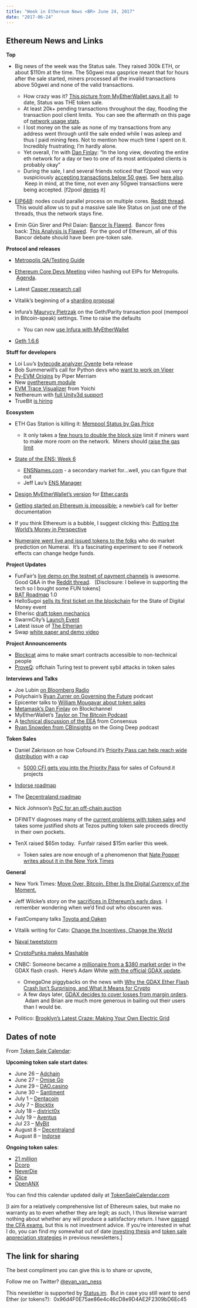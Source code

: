 ```yaml
---
title: "Week in Ethereum News <BR> June 24, 2017"
date: "2017-06-24"
---
```


## Ethereum News and Links

**Top**

- Big news of the week was the Status sale. They raised 300k ETH, or about $110m at the time. The 50gwei max gasprice meant that for hours after the sale started, miners processed all the invalid transactions above 50gwei and none of the valid transactions.
    - How crazy was it? [This picture from MyEtherWallet says it all](https://t.umblr.com/redirect?z=https%3A%2F%2Fwww.reddit.com%2Fr%2Fethereum%2Fcomments%2F6ig70p%2Fico_traffic%2F&t=ZDNiYWEyZjNhNjFjMmFhZTUxNTE2NTI2M2NhZDJlMjVkZjAzYTQyMyxjTDY5M1R2bA%3D%3D&b=t%3AQ8svKXOQOFn4j1wJ-IeWRA&p=https%3A%2F%2Fwww.weekinethereum.com%2Fpost%2F162211652643%2Fjune-18-2017-a-bit-late&m=0): to date, Status was THE token sale.
    - At least 20k+ pending transactions throughout the day, flooding the transaction pool client limits.  You can see the aftermath on this page of [network usage stats](https://t.umblr.com/redirect?z=https%3A%2F%2Fcryptomoney.rocks%2Fdashboard%2Fdb%2Fehereum-network-stats%3ForgId%3D2%26from%3Dnow-7d%26to%3Dnow&t=YTUxYzY5NjU5MzE1YzRiYTUzODA5OTI3MDZlNzFkMzJlMmQ2N2QwMixjTDY5M1R2bA%3D%3D&b=t%3AQ8svKXOQOFn4j1wJ-IeWRA&p=https%3A%2F%2Fwww.weekinethereum.com%2Fpost%2F162211652643%2Fjune-18-2017-a-bit-late&m=0).
    - I lost money on the sale as none of my transactions from any address went through until the sale ended while I was asleep and thus I paid mining fees. Not to mention how much time I spent on it. Incredibly frustrating; I’m hardly alone.
    - Yet overall, I’m with [Dan Finlay](https://twitter.com/danfinlay/status/877608212794458112): “In the long view, devoting the entire eth network for a day or two to one of its most anticipated clients is probably okay”
    - During the sale, I and several friends noticed that f2pool was very suspiciously [accepting transactions below 50 gwei](https://t.umblr.com/redirect?z=https%3A%2F%2Fwww.reddit.com%2Fr%2Fethtrader%2Fcomments%2F6ikbub%2Fevidence_of_f2pool_front_running_transactions%2F&t=MTFkZjljNTA1NTU5YTdhZjhkM2VlNzdlZTFiMzllMTRmODA4OWE3MixjTDY5M1R2bA%3D%3D&b=t%3AQ8svKXOQOFn4j1wJ-IeWRA&p=https%3A%2F%2Fwww.weekinethereum.com%2Fpost%2F162211652643%2Fjune-18-2017-a-bit-late&m=0). See [here also](https://t.umblr.com/redirect?z=https%3A%2F%2Fwww.reddit.com%2Fr%2Fethereum%2Fcomments%2F6itye9%2Fcollecting_information_about_f2pool%2F&t=ZjcyZWIxYWRmYzc0NDkzYzkwOGUxYjJjZTNiZDA5YTJhY2JjYWJjZCxjTDY5M1R2bA%3D%3D&b=t%3AQ8svKXOQOFn4j1wJ-IeWRA&p=https%3A%2F%2Fwww.weekinethereum.com%2Fpost%2F162211652643%2Fjune-18-2017-a-bit-late&m=0).  Keep in mind, at the time, not even any 50gwei transactions were being accepted. \[f2pool [denies](https://twitter.com/f2pool_wangchun/status/877828797856227328) it\]  
        
- [EIP648](https://t.umblr.com/redirect?z=https%3A%2F%2Fgithub.com%2Fethereum%2FEIPs%2Fissues%2F648&t=YzlkYTIxMmU1MDRjODI5MjY4NTA2NzlmMTM2NzcwYjZjZjc3YzlkNSxjTDY5M1R2bA%3D%3D&b=t%3AQ8svKXOQOFn4j1wJ-IeWRA&p=https%3A%2F%2Fwww.weekinethereum.com%2Fpost%2F162211652643%2Fjune-18-2017-a-bit-late&m=0): nodes could parallel process on multiple cores. [Reddit thread](https://t.umblr.com/redirect?z=https%3A%2F%2Fwww.reddit.com%2Fr%2Fethereum%2Fcomments%2F6j0gcn%2Fhighlight_for_discussion_eip_648_make_ethereum%2F&t=MDFhM2RmMTUwOTkyYjE2ZjEyNWRkZjMyNWRkN2RiNDJmYjA3YzUzNixjTDY5M1R2bA%3D%3D&b=t%3AQ8svKXOQOFn4j1wJ-IeWRA&p=https%3A%2F%2Fwww.weekinethereum.com%2Fpost%2F162211652643%2Fjune-18-2017-a-bit-late&m=0).  This would allow us to put a massive sale like Status on just one of the threads, thus the network stays fine.
- Emin Gün Sirer and Phil Daian: [Bancor Is Flawed](https://t.umblr.com/redirect?z=http%3A%2F%2Fhackingdistributed.com%2F2017%2F06%2F19%2Fbancor-is-flawed%2F&t=NzY4YTBhNjYyYzYyZmFhMDA4ZjlkNWZjYzkxYzEwODAxNzIwMTE2NixjTDY5M1R2bA%3D%3D&b=t%3AQ8svKXOQOFn4j1wJ-IeWRA&p=https%3A%2F%2Fwww.weekinethereum.com%2Fpost%2F162211652643%2Fjune-18-2017-a-bit-late&m=0).  Bancor fires back: [This Analysis is Flawed](https://t.umblr.com/redirect?z=https%3A%2F%2Fblog.bancor.network%2Fthis-analysis-of-bancor-is-flawed-18ab8a000d43&t=ODc4NzYyOWFlYTVmYTViOTVhYTkzMTJjOGNiYWU2N2I0NDZmYWU4MyxjTDY5M1R2bA%3D%3D&b=t%3AQ8svKXOQOFn4j1wJ-IeWRA&p=https%3A%2F%2Fwww.weekinethereum.com%2Fpost%2F162211652643%2Fjune-18-2017-a-bit-late&m=0).  For the good of Ethereum, all of this Bancor debate should have been pre-token sale.

**Protocol and releases**

- [Metropolis QA/Testing Guide](https://t.umblr.com/redirect?z=https%3A%2F%2Fwww.reddit.com%2Fr%2Fethereum%2Fcomments%2F6hnej0%2Fupdate_metropolis_qatesting_guide%2F&t=NWE2Zjc0ZTdkZGYxZTZhNTY3NDYyMTk4YTY4MTdmMGI5NGU3MTY4NSxjTDY5M1R2bA%3D%3D&b=t%3AQ8svKXOQOFn4j1wJ-IeWRA&p=https%3A%2F%2Fwww.weekinethereum.com%2Fpost%2F162211652643%2Fjune-18-2017-a-bit-late&m=0)
- [Ethereum Core Devs Meeting](https://t.umblr.com/redirect?z=https%3A%2F%2Fwww.youtube.com%2Fwatch%3Fv%3D8jWhPylWros&t=YmRhYTdiMTZiNDdlZjEzODdjNWI3NzZmOTc1NTRkNDJlMWM2ZTNkNixjTDY5M1R2bA%3D%3D&b=t%3AQ8svKXOQOFn4j1wJ-IeWRA&p=https%3A%2F%2Fwww.weekinethereum.com%2Fpost%2F162211652643%2Fjune-18-2017-a-bit-late&m=0) video hashing out EIPs for Metropolis.  [Agenda](https://t.umblr.com/redirect?z=https%3A%2F%2Fgithub.com%2Fethereum%2Fpm%2Fissues%2F16&t=NzJhZTFmMDM3MTc2MDEzMjg3ODlhOWQ2YWJiMjFhNGRmYThjYmE0ZSxjTDY5M1R2bA%3D%3D&b=t%3AQ8svKXOQOFn4j1wJ-IeWRA&p=https%3A%2F%2Fwww.weekinethereum.com%2Fpost%2F162211652643%2Fjune-18-2017-a-bit-late&m=0).
- Latest [Casper research call](https://t.umblr.com/redirect?z=https%3A%2F%2Fwww.youtube.com%2Fwatch%3Fv%3De8_9fbFHd3Y&t=ZTQxNzA5MDYwZWUwODZiM2RkMmVmOWI3Y2NkOWFhOWE1MTlkZDQ4MCxjTDY5M1R2bA%3D%3D&b=t%3AQ8svKXOQOFn4j1wJ-IeWRA&p=https%3A%2F%2Fwww.weekinethereum.com%2Fpost%2F162211652643%2Fjune-18-2017-a-bit-late&m=0)
- Vitalik’s beginning of a [sharding proposal](https://t.umblr.com/redirect?z=http%3A%2F%2Fvitalik.ca%2Ffiles%2Fbasic_sharding.html&t=MWMzM2FkNGE4ZWUzNTk4NTU0NjI2NjViMTU1YjEwOGVkZTU4MTk0ZixjTDY5M1R2bA%3D%3D&b=t%3AQ8svKXOQOFn4j1wJ-IeWRA&p=https%3A%2F%2Fwww.weekinethereum.com%2Fpost%2F162211652643%2Fjune-18-2017-a-bit-late&m=0)
- Infura’s [Maurycy Pietrzak](https://t.umblr.com/redirect?z=https%3A%2F%2Fblog.infura.io%2F%40maurycyp%3Fsource%3Dpost_header_lockup&t=YTBkMjk5ZjlhYzYxODcxNDBmMDcyYTg2YWJkZjVkMDk1YzU0ZmU2ZSxjTDY5M1R2bA%3D%3D&b=t%3AQ8svKXOQOFn4j1wJ-IeWRA&p=https%3A%2F%2Fwww.weekinethereum.com%2Fpost%2F162211652643%2Fjune-18-2017-a-bit-late&m=0) on the Geth/Parity transaction pool (mempool in Bitcoin-speak) settings. Time to raise the defaults
    - You can now [use Infura with MyEtherWallet](https://twitter.com/myetherwallet/status/878051789873885184)  
        
- [Geth 1.6.6](https://t.umblr.com/redirect?z=https%3A%2F%2Fgithub.com%2Fethereum%2Fgo-ethereum%2Freleases%2Ftag%2Fv1.6.6&t=MTUyZWQ3YjA5MzY1MmYwOTk2MDhjMWQwNDBkNGUyYWVlZjIyNTMzYSxjTDY5M1R2bA%3D%3D&b=t%3AQ8svKXOQOFn4j1wJ-IeWRA&p=https%3A%2F%2Fwww.weekinethereum.com%2Fpost%2F162211652643%2Fjune-18-2017-a-bit-late&m=0)

**Stuff for developers**

- Loi Luu’s [bytecode analyzer Oyente](https://t.umblr.com/redirect?z=https%3A%2F%2Fmedium.com%2Fmelonport-blog%2Foyente-beta-release-announcement-dd573cac1dff&t=NmY2YzE5NjhkZmZlOTE3MzYxYzJjOWVlOTM0OWZjODk5YjJhNGM5MyxjTDY5M1R2bA%3D%3D&b=t%3AQ8svKXOQOFn4j1wJ-IeWRA&p=https%3A%2F%2Fwww.weekinethereum.com%2Fpost%2F162211652643%2Fjune-18-2017-a-bit-late&m=0) beta release
- Bob Summerwill’s call for Python devs who [want to work on Viper](https://t.umblr.com/redirect?z=https%3A%2F%2Fwww.reddit.com%2Fr%2Fethereum%2Fcomments%2F6hygv6%2Fa_gathering_of_vipers%2F&t=YmJmZWU4Yzk2MzRhMWRiMmFiMWJmZGY3YzdkODM1ZDk0MWY5ZDkzYyxjTDY5M1R2bA%3D%3D&b=t%3AQ8svKXOQOFn4j1wJ-IeWRA&p=https%3A%2F%2Fwww.weekinethereum.com%2Fpost%2F162211652643%2Fjune-18-2017-a-bit-late&m=0)
- [Py-EVM Origins](https://t.umblr.com/redirect?z=https%3A%2F%2Fmedium.com%2F%40pipermerriam%2Fpy-evm-part-1-origins-25d9ad390b&t=YjRlNDQzYjI2N2ZkOTNlZTM2YzAyNTk1M2Q1Y2VkZTdiZTI1ZDY4NCxjTDY5M1R2bA%3D%3D&b=t%3AQ8svKXOQOFn4j1wJ-IeWRA&p=https%3A%2F%2Fwww.weekinethereum.com%2Fpost%2F162211652643%2Fjune-18-2017-a-bit-late&m=0) by Piper Merriam
- New [pyethereum module](https://t.umblr.com/redirect?z=https%3A%2F%2Fwww.reddit.com%2Fr%2Fethereum%2Fcomments%2F6j83ox%2Flatest_new_and_improved_pyethereum_module%2F&t=NmNlMzM2ZGIwMTM5ZTQ3MmYzOWIwYzU0Yzg2N2ExZTc3ZmUyNDc1OSxjTDY5M1R2bA%3D%3D&b=t%3AQ8svKXOQOFn4j1wJ-IeWRA&p=https%3A%2F%2Fwww.weekinethereum.com%2Fpost%2F162211652643%2Fjune-18-2017-a-bit-late&m=0)
- [EVM Trace Visualizer](https://t.umblr.com/redirect?z=https%3A%2F%2Fgithub.com%2Fpirapira%2Fvmtrace_visualizer&t=OGFjMWJkMGE0ZmI2MmRlNWIzYWVmYjVlYmU4ZTk3Yjc4NzFjNjhiZSxjTDY5M1R2bA%3D%3D&b=t%3AQ8svKXOQOFn4j1wJ-IeWRA&p=https%3A%2F%2Fwww.weekinethereum.com%2Fpost%2F162211652643%2Fjune-18-2017-a-bit-late&m=0) from Yoichi
- Nethereum with [full Unity3d support](https://t.umblr.com/redirect?z=https%3A%2F%2Fmedium.com%2F%40juanfranblanco%2Fnethereum-2-0-0-rc5-unity3d-integration-eb7664664813&t=M2M5MzVmY2FhYWNkNjE2MDIzMzQwNDQwZGNiOTJlMjBkODNhODJmYSxjTDY5M1R2bA%3D%3D&b=t%3AQ8svKXOQOFn4j1wJ-IeWRA&p=https%3A%2F%2Fwww.weekinethereum.com%2Fpost%2F162211652643%2Fjune-18-2017-a-bit-late&m=0)
- TrueBit [is hiring](https://t.umblr.com/redirect?z=https%3A%2F%2Fwww.reddit.com%2Fr%2Ftruebit%2Fcomments%2F69rckb%2Fdevelopers_wanted_truebit_is_hiring%2F&t=MTM4NTFhYjczOTAxZDViYzc4MTczYmQ2Y2RhM2Y5NjA1ZDk2Zjk4YSxjTDY5M1R2bA%3D%3D&b=t%3AQ8svKXOQOFn4j1wJ-IeWRA&p=https%3A%2F%2Fwww.weekinethereum.com%2Fpost%2F162211652643%2Fjune-18-2017-a-bit-late&m=0)

**Ecosystem**

- ETH Gas Station is killing it: [Mempool Status by Gas Price](https://t.umblr.com/redirect?z=http%3A%2F%2Fethgasstation.info%2Fmempool.php&t=Mzg0YjJhYjE2NmU3NzljYjhkNmVkYTg4YzY0ZDhlZjNlZjgzMjVjNCxjTDY5M1R2bA%3D%3D&b=t%3AQ8svKXOQOFn4j1wJ-IeWRA&p=https%3A%2F%2Fwww.weekinethereum.com%2Fpost%2F162211652643%2Fjune-18-2017-a-bit-late&m=0)
    - It only takes a [few hours to double the block size](https://t.umblr.com/redirect?z=https%3A%2F%2Fwww.reddit.com%2Fr%2Fethereum%2Fcomments%2F6im33g%2Fthe_block_size_limit_can_be_doubled_in_35_hours%2F&t=ZTEzNGVmOGYyYTVmMDc2NTE5ZDgzMDY4OTg0ZTI1YmU5NzRlMzA4ZixjTDY5M1R2bA%3D%3D&b=t%3AQ8svKXOQOFn4j1wJ-IeWRA&p=https%3A%2F%2Fwww.weekinethereum.com%2Fpost%2F162211652643%2Fjune-18-2017-a-bit-late&m=0) limit if miners want to make more room on the network.  Miners should [raise the gas limit](https://t.umblr.com/redirect?z=https%3A%2F%2Fwww.reddit.com%2Fr%2Fethereum%2Fcomments%2F6g6tww%2Fthere_are_hundreds_or_even_thousands_of_pending%2Fdio1rww%2F%3Fcontext%3D3&t=NThiOTkzMzMyYmFhM2NkYjA0ZDhlZmQwOWMyODI1YjdkYzU1Y2M2NyxjTDY5M1R2bA%3D%3D&b=t%3AQ8svKXOQOFn4j1wJ-IeWRA&p=https%3A%2F%2Fwww.weekinethereum.com%2Fpost%2F162211652643%2Fjune-18-2017-a-bit-late&m=0)  
        
- [State of the ENS: Week 6](https://t.umblr.com/redirect?z=https%3A%2F%2Fmedium.com%2Fthe-ethereum-name-service%2Fstate-of-the-ens-week-6-5597c62249bc&t=YzBlYzVkMDVjOWYyZmVhNjY4NWZlYTkyZGE5MGY3YTViYmUwMTIwZCxjTDY5M1R2bA%3D%3D&b=t%3AQ8svKXOQOFn4j1wJ-IeWRA&p=https%3A%2F%2Fwww.weekinethereum.com%2Fpost%2F162211652643%2Fjune-18-2017-a-bit-late&m=0)
    - [ENSNames.com](https://t.umblr.com/redirect?z=https%3A%2F%2Fwww.reddit.com%2Fr%2Fethereum%2Fcomments%2F6g6sgw%2Fensnamescom_instantly_buy_ens_names%2F%3Fref%3Dsearch_posts&t=NmY5YzVjOTdlZGM4ODJhZjFkZWRhMTZkM2Y1MzhjN2IxYzhjYjZlMixjTDY5M1R2bA%3D%3D&b=t%3AQ8svKXOQOFn4j1wJ-IeWRA&p=https%3A%2F%2Fwww.weekinethereum.com%2Fpost%2F162211652643%2Fjune-18-2017-a-bit-late&m=0) - a secondary market for…well, you can figure that out
    - Jeff Lau’s [ENS Manager](https://t.umblr.com/redirect?z=https%3A%2F%2Fmanager.ens.domains%2F&t=YzQwNmQyZWU2ZjFiODU0MTZiYWNkMGVlZWUwMTU0ZDAyYWM5ZWZmZCxjTDY5M1R2bA%3D%3D&b=t%3AQ8svKXOQOFn4j1wJ-IeWRA&p=https%3A%2F%2Fwww.weekinethereum.com%2Fpost%2F162211652643%2Fjune-18-2017-a-bit-late&m=0)  
        
- [Design MyEtherWallet’s version](https://t.umblr.com/redirect?z=https%3A%2F%2Fwww.reddit.com%2Fr%2Fethereum%2Fcomments%2F6iqjaj%2Fmyetherwallet_contest_design_our_ether_cards_and%2F&t=OWM2ZDA3YmI4ZDJjY2U0ODRhN2UxOWNhMGU2NTc2NGY0YmE4ZDUwYSxjTDY5M1R2bA%3D%3D&b=t%3AQ8svKXOQOFn4j1wJ-IeWRA&p=https%3A%2F%2Fwww.weekinethereum.com%2Fpost%2F162211652643%2Fjune-18-2017-a-bit-late&m=0) for [Ether.cards](https://t.umblr.com/redirect?z=https%3A%2F%2Fether.cards%2F&t=YjE0NzExZTY4ZjQ5MDVhZDIzY2RjMmQ1MTFlNzFhZmZmOTU0ZGM0OCxjTDY5M1R2bA%3D%3D&b=t%3AQ8svKXOQOFn4j1wJ-IeWRA&p=https%3A%2F%2Fwww.weekinethereum.com%2Fpost%2F162211652643%2Fjune-18-2017-a-bit-late&m=0)
- [Getting started on Ethereum is impossible:](https://t.umblr.com/redirect?z=https%3A%2F%2Fwww.reddit.com%2Fr%2Fethereum%2Fcomments%2F6iorba%2Fgetting_started_on_ethereum_is_impossible_my%2F&t=MjU1YzI5NzRiYTliOWIyZTBjYTY2YjJlMjlmYmUyYTE2NjY3NjIzZCxjTDY5M1R2bA%3D%3D&b=t%3AQ8svKXOQOFn4j1wJ-IeWRA&p=https%3A%2F%2Fwww.weekinethereum.com%2Fpost%2F162211652643%2Fjune-18-2017-a-bit-late&m=0) a newbie’s call for better documentation
- If you think Ethereum is a bubble, I suggest clicking this: [Putting the World’s Money in Perspective](https://t.umblr.com/redirect?z=https%3A%2F%2Fpbs.twimg.com%2Fmedia%2FDC_7I6AXYAAcwXF.jpg&t=MzE3ODgwZDNlNmM2NjliOGJlNmZmNWYyMmFiODA0ZjI0Njc3OWZjNixjTDY5M1R2bA%3D%3D&b=t%3AQ8svKXOQOFn4j1wJ-IeWRA&p=https%3A%2F%2Fwww.weekinethereum.com%2Fpost%2F162211652643%2Fjune-18-2017-a-bit-late&m=0)
- [Numeraire went live and issued tokens to the folks](https://t.umblr.com/redirect?z=https%3A%2F%2Fmedium.com%2Fnumerai%2Fan-ai-hedge-fund-goes-live-on-ethereum-a80470c6b681&t=MDQwYzg1NmM3NWZjZDRiYTNjMGY0ZTU3YTUxMjU2YjU2MjM3NzQ3ZSxjTDY5M1R2bA%3D%3D&b=t%3AQ8svKXOQOFn4j1wJ-IeWRA&p=https%3A%2F%2Fwww.weekinethereum.com%2Fpost%2F162211652643%2Fjune-18-2017-a-bit-late&m=0) who do market prediction on Numerai.  It’s a fascinating experiment to see if network effects can change hedge funds.

**Project Updates**

- FunFair’s [live demo on the testnet of payment channels](https://t.umblr.com/redirect?z=https%3A%2F%2Fshowcase.funfair.io%2F&t=MTdkZmYyZTRmZTZjYjM1NzgzNzk2NjA3MzcyNGYxYTVjYmEwNjVlZixjTDY5M1R2bA%3D%3D&b=t%3AQ8svKXOQOFn4j1wJ-IeWRA&p=https%3A%2F%2Fwww.weekinethereum.com%2Fpost%2F162211652643%2Fjune-18-2017-a-bit-late&m=0) is awesome. Good Q&A in the [Reddit thread](https://t.umblr.com/redirect?z=https%3A%2F%2Fwww.reddit.com%2Fr%2Fethereum%2Fcomments%2F6hsqjx%2Ffunfairio_demonstrates_showcase_of_games%2F&t=ODYxZmJkMWY3YTJhYjlkYTNmMTBiM2JmYTdhZmM1YTU1NmVjMzc1MCxjTDY5M1R2bA%3D%3D&b=t%3AQ8svKXOQOFn4j1wJ-IeWRA&p=https%3A%2F%2Fwww.weekinethereum.com%2Fpost%2F162211652643%2Fjune-18-2017-a-bit-late&m=0).   \[Disclosure: I believe in supporting the tech so I bought some FUN tokens\]  
- [BAT Roadmap](https://t.umblr.com/redirect?z=https%3A%2F%2Fbasicattentiontoken.org%2Fbat-roadmap-1-0.html&t=NGY1NDQ5MjgzNDgyNTk0ZDI4MTFiZTk3NWQyODA1N2Y3N2ZmMGUyZCxjTDY5M1R2bA%3D%3D&b=t%3AQ8svKXOQOFn4j1wJ-IeWRA&p=https%3A%2F%2Fwww.weekinethereum.com%2Fpost%2F162211652643%2Fjune-18-2017-a-bit-late&m=0) 1.0
- HelloSugoi [sells its first ticket on the blockchain](https://t.umblr.com/redirect?z=https%3A%2F%2Fmedium.com%2Fhello-sugoi%2Fhellosugoi-sells-their-first-event-ticket-on-the-ethereum-blockchain-a78377f03f9&t=OTU2ZWViZDIwN2VlZGZjOTM5ZGQ0OGJkZDMwOGViY2E5NTQ2N2RlZSxjTDY5M1R2bA%3D%3D&b=t%3AQ8svKXOQOFn4j1wJ-IeWRA&p=https%3A%2F%2Fwww.weekinethereum.com%2Fpost%2F162211652643%2Fjune-18-2017-a-bit-late&m=0) for the State of Digital Money event
- Etherisc [draft token mechanics](https://t.umblr.com/redirect?z=https%3A%2F%2Fdrive.google.com%2Ffile%2Fd%2F0Bw8UG84DrwPjRWZuVUxjWVRhN2s%2Fview&t=MWEyYTJjMmU1OWQ0MTYxMjAyOGMxZDBmM2Q3NmYyYzg2Y2YxNzI4ZixjTDY5M1R2bA%3D%3D&b=t%3AQ8svKXOQOFn4j1wJ-IeWRA&p=https%3A%2F%2Fwww.weekinethereum.com%2Fpost%2F162211652643%2Fjune-18-2017-a-bit-late&m=0)
- SwarmCity’s [Launch Event](https://t.umblr.com/redirect?z=https%3A%2F%2Fwww.youtube.com%2Fwatch%3Fv%3DhYiKlP-UnUg&t=MDYzMzcwMTkwYTdmODAzM2VkMDBkZDY0NTczYzBjZDhmYzNiZTU3YSxjTDY5M1R2bA%3D%3D&b=t%3AQ8svKXOQOFn4j1wJ-IeWRA&p=https%3A%2F%2Fwww.weekinethereum.com%2Fpost%2F162211652643%2Fjune-18-2017-a-bit-late&m=0)
- Latest issue of [The Etherian](https://t.umblr.com/redirect?z=https%3A%2F%2Fetherian.world%2Fjune-12-19%2F&t=OGE3NzRjOTc0MDhmZTZmZjkyMTRlYjg2OGI4MDUwYmQzZDQzZGUwOSxjTDY5M1R2bA%3D%3D&b=t%3AQ8svKXOQOFn4j1wJ-IeWRA&p=https%3A%2F%2Fwww.weekinethereum.com%2Fpost%2F162211652643%2Fjune-18-2017-a-bit-late&m=0)
- Swap [white paper and demo video](https://t.umblr.com/redirect?z=https%3A%2F%2Fmedia.consensys.net%2Fjoin-the-swap-beta-fafae498b915&t=OGQzMmRkNjFkZDI4Y2VhOTYyYjQxYjg5NTcwZmZmNGEwMTk0ZWZmMyxjTDY5M1R2bA%3D%3D&b=t%3AQ8svKXOQOFn4j1wJ-IeWRA&p=https%3A%2F%2Fwww.weekinethereum.com%2Fpost%2F162211652643%2Fjune-18-2017-a-bit-late&m=0)

**Project Announcements**

- [Blockcat](https://t.umblr.com/redirect?z=https%3A%2F%2Fblockcat.io%2F&t=MzlmY2ZkYTdiODEzYjQ3NGZmNzRjMGNhN2Y3ZjQ1OGRmYzIxMTA2NSxjTDY5M1R2bA%3D%3D&b=t%3AQ8svKXOQOFn4j1wJ-IeWRA&p=https%3A%2F%2Fwww.weekinethereum.com%2Fpost%2F162211652643%2Fjune-18-2017-a-bit-late&m=0) aims to make smart contracts accessible to non-technical people
- [ProveQ](https://t.umblr.com/redirect?z=https%3A%2F%2Fwww.reddit.com%2Fr%2Fethereum%2Fcomments%2F6it2r4%2Fplease_help_us_fix_token_sales_proveqio%2F&t=YjA5YTBjODIxZmQ5ZDU2ZGU4OWJhMDZiODk1YWU4NjRiMzU0OWEwNCxjTDY5M1R2bA%3D%3D&b=t%3AQ8svKXOQOFn4j1wJ-IeWRA&p=https%3A%2F%2Fwww.weekinethereum.com%2Fpost%2F162211652643%2Fjune-18-2017-a-bit-late&m=0): offchain Turing test to prevent sybil attacks in token sales

**Interviews and Talks**

- Joe Lubin [on Bloomberg Radio](https://t.umblr.com/redirect?z=https%3A%2F%2Fwww.bloomberg.com%2Fnews%2Faudio%2F2017-06-21%2Fconsensys-lubin-digital-currency-revolution-happening-quickly&t=YTA0NDE0NDNmZDYyNzlhN2VkY2YwNDMxN2Y1YjM5MmViZTg4MTMzNyxjTDY5M1R2bA%3D%3D&b=t%3AQ8svKXOQOFn4j1wJ-IeWRA&p=https%3A%2F%2Fwww.weekinethereum.com%2Fpost%2F162211652643%2Fjune-18-2017-a-bit-late&m=0)
- Polychain’s [Ryan Zurrer on Governing the Future](https://t.umblr.com/redirect?z=http%3A%2F%2Fpca.st%2FKtyg&t=MTU1NjdmZDExMDM3YzIwMjkxMzYxMjE5MjY4NzBkYWVlZTI3MzIxOCxjTDY5M1R2bA%3D%3D&b=t%3AQ8svKXOQOFn4j1wJ-IeWRA&p=https%3A%2F%2Fwww.weekinethereum.com%2Fpost%2F162211652643%2Fjune-18-2017-a-bit-late&m=0) podcast
- Epicenter talks to [William Mougayar about token sales](https://t.umblr.com/redirect?z=https%3A%2F%2Fyoutu.be%2FpgGOMHbefVM&t=ZGMzYjBjYjIwNWFkNjNkNWQ0YzNiNjc5YTNjN2YzMGUyOTFhNjYwNyxjTDY5M1R2bA%3D%3D&b=t%3AQ8svKXOQOFn4j1wJ-IeWRA&p=https%3A%2F%2Fwww.weekinethereum.com%2Fpost%2F162211652643%2Fjune-18-2017-a-bit-late&m=0)
- [Metamask’s Dan Finlay](https://t.umblr.com/redirect?z=https%3A%2F%2Fsoundcloud.com%2Fblockchannelshow%2Fepisode-23-unmasking-the-future-with-metamask&t=ZTQyOTAyY2MzMWNiNjNiZTI1OTcyYWQ2YTJiYmEyNmMyOGUwY2RlYSxjTDY5M1R2bA%3D%3D&b=t%3AQ8svKXOQOFn4j1wJ-IeWRA&p=https%3A%2F%2Fwww.weekinethereum.com%2Fpost%2F162211652643%2Fjune-18-2017-a-bit-late&m=0) on Blockchannel
- MyEtherWallet’s [Taylor on The Bitcoin Podcast](https://t.umblr.com/redirect?z=http%3A%2F%2Fthebitcoinpodcast.com%2Fepisode-133%2F&t=OGNlNDVhNTZhOGYzMTFkZWRjMDQxOWJiYmQ3ZmFjNDQ4NzA2NDQ5ZixjTDY5M1R2bA%3D%3D&b=t%3AQ8svKXOQOFn4j1wJ-IeWRA&p=https%3A%2F%2Fwww.weekinethereum.com%2Fpost%2F162211652643%2Fjune-18-2017-a-bit-late&m=0)
- A [technical discussion of the EEA](https://t.umblr.com/redirect?z=https%3A%2F%2Fwww.youtube.com%2Fwatch%3Fv%3DtZ01ept-Po4&t=NmVmZWE5Y2JjNmRiNDU0YzlhMjkyNjc0NThkYTA1OGQyYWM4OGRjNyxjTDY5M1R2bA%3D%3D&b=t%3AQ8svKXOQOFn4j1wJ-IeWRA&p=https%3A%2F%2Fwww.weekinethereum.com%2Fpost%2F162211652643%2Fjune-18-2017-a-bit-late&m=0) from Consensus
- [Ryan Snowden from CBInsights](https://t.umblr.com/redirect?z=http%3A%2F%2F%2520http%2F%2Fwww.goingdeepwithaaron.com%2Fpodcast%2F221-ryan-snowden-ethereums-rise-and-what-happens-next&t=MWIxNmJmZWU3ZGNiMDhlM2RlNzY5NGYwNzliNDUxOTAzN2Y3MmEzMyxjTDY5M1R2bA%3D%3D&b=t%3AQ8svKXOQOFn4j1wJ-IeWRA&p=https%3A%2F%2Fwww.weekinethereum.com%2Fpost%2F162211652643%2Fjune-18-2017-a-bit-late&m=0) on the Going Deep podcast

**Token Sales**

- Daniel Zakrisson on how Cofound.it’s [Priority Pass can help reach wide distribution](https://t.umblr.com/redirect?z=https%3A%2F%2Fwww.reddit.com%2Fr%2Fethtrader%2Fcomments%2F6hy8rr%2Freaching_wide_distribution_in_a_crowdsale_with%2F&t=MThhOTgzYWQwMGFmOWI4ZTQ4NTJiODA5YWM5OTFhMmNmZTM3MTY0ZSxjTDY5M1R2bA%3D%3D&b=t%3AQ8svKXOQOFn4j1wJ-IeWRA&p=https%3A%2F%2Fwww.weekinethereum.com%2Fpost%2F162211652643%2Fjune-18-2017-a-bit-late&m=0) with a cap
    - [5000 CFI gets you into the Priority Pass](https://t.umblr.com/redirect?z=https%3A%2F%2Fblog.cofound.it%2Fcofound-it-priority-pass-your-priority-ticket-to-the-best-crowdsales-736f85b9ceeb&t=ZDU4ZWJlYThmNTMxYTI2OTMxZGVhN2Y0ODJiYjZjZGZkMWE5YTk3YixjTDY5M1R2bA%3D%3D&b=t%3AQ8svKXOQOFn4j1wJ-IeWRA&p=https%3A%2F%2Fwww.weekinethereum.com%2Fpost%2F162211652643%2Fjune-18-2017-a-bit-late&m=0) for sales of Cofound.it projects  
        
- [Indorse roadmap](https://t.umblr.com/redirect?z=https%3A%2F%2Fmedium.com%2Fjoinindorse%2Findorse-development-roadmap-c4d3ff899cc6&t=NzVlYWRlYjNmM2QyYTNiMjhkZmQzZTVlMTU1M2E3NDUwMWMyYTNlYSxjTDY5M1R2bA%3D%3D&b=t%3AQ8svKXOQOFn4j1wJ-IeWRA&p=https%3A%2F%2Fwww.weekinethereum.com%2Fpost%2F162211652643%2Fjune-18-2017-a-bit-late&m=0)
- The [Decentraland roadmap](https://t.umblr.com/redirect?z=https%3A%2F%2Fmedium.com%2Fdecentraland%2Fthe-decentraland-development-roadmap-51bf7903ff16&t=MmFiMjY5NDg0Njg5NDI1ZjM2YjI3OWRhMzEyZGE1N2RlZTY0NmU2OSxjTDY5M1R2bA%3D%3D&b=t%3AQ8svKXOQOFn4j1wJ-IeWRA&p=https%3A%2F%2Fwww.weekinethereum.com%2Fpost%2F162211652643%2Fjune-18-2017-a-bit-late&m=0)
- Nick Johnson’s [PoC for an off-chain auction](https://t.umblr.com/redirect?z=https%3A%2F%2Fwww.reddit.com%2Fr%2Fethereum%2Fcomments%2F6igsdq%2Fa_proofofconcept_of_a_better_crowdsale_contract%2F&t=NWNjNDE4OGI0MDI3NjYyZDk5ZDc0ZWQzYWIwZjcyMDZjZTJlZjM2MSxjTDY5M1R2bA%3D%3D&b=t%3AQ8svKXOQOFn4j1wJ-IeWRA&p=https%3A%2F%2Fwww.weekinethereum.com%2Fpost%2F162211652643%2Fjune-18-2017-a-bit-late&m=0)
- DFINITY diagnoses many of the [current problems with token sales](https://t.umblr.com/redirect?z=https%3A%2F%2Fmedium.com%2Fdfinity-network-blog%2Fthe-dfinity-main-round-preconditions-our-dont-be-evil-rules-c7be4e8deb24&t=Njk5ZDBiZjRiNWE1NmRkZDcyNjM1ZThkYzQ2NmZlNTVlMWMwYTBjNixjTDY5M1R2bA%3D%3D&b=t%3AQ8svKXOQOFn4j1wJ-IeWRA&p=https%3A%2F%2Fwww.weekinethereum.com%2Fpost%2F162211652643%2Fjune-18-2017-a-bit-late&m=0) and takes some justified shots at Tezos putting token sale proceeds directly in their own pockets.  
    
- TenX raised $65m today.  Funfair raised $15m earlier this week.
    - Token sales are now enough of a phenomenon that [Nate Popper writes about it in the New York Times](https://t.umblr.com/redirect?z=https%3A%2F%2Fwww.nytimes.com%2F2017%2F06%2F23%2Fbusiness%2Fdealbook%2Fcoin-digital-currency.html&t=ZjM3MTJiYjllZjlkZGNkZGFkZDRlYWUzMzU5YThmNDJjMDY2NDI1ZSxjTDY5M1R2bA%3D%3D&b=t%3AQ8svKXOQOFn4j1wJ-IeWRA&p=https%3A%2F%2Fwww.weekinethereum.com%2Fpost%2F162211652643%2Fjune-18-2017-a-bit-late&m=0)

**General**

- New York Times: [Move Over, Bitcoin. Ether Is the Digital Currency of the Moment.](https://t.umblr.com/redirect?z=https%3A%2F%2Fwww.nytimes.com%2F2017%2F06%2F19%2Fbusiness%2Fdealbook%2Fethereum-bitcoin-digital-currency.html&t=NjBlNmNkZjZhMThmNjk1YWM4MGEwZmFhYjE4Njc2Yzk2NzAwOTBkYyxjTDY5M1R2bA%3D%3D&b=t%3AQ8svKXOQOFn4j1wJ-IeWRA&p=https%3A%2F%2Fwww.weekinethereum.com%2Fpost%2F162211652643%2Fjune-18-2017-a-bit-late&m=0)
- Jeff Wilcke’s story on the [sacrifices in Ethereum’s early days](https://t.umblr.com/redirect?z=https%3A%2F%2Fwww.reddit.com%2Fr%2Fethereum%2Fcomments%2F6huhp5%2Fwho_quit_what_they_were_doing_to_focus_on%2Fdj1bnac%2F%3Fcontext%3D3&t=MzNmNzAzZGFjNDdlZGNhMmZkMDU1NjNiMTM0YzdmZTNmY2FjNDFhYixjTDY5M1R2bA%3D%3D&b=t%3AQ8svKXOQOFn4j1wJ-IeWRA&p=https%3A%2F%2Fwww.weekinethereum.com%2Fpost%2F162211652643%2Fjune-18-2017-a-bit-late&m=0).  I remember wondering when we’d find out who obscuren was.
- FastCompany talks [Toyota and Oaken](https://t.umblr.com/redirect?z=https%3A%2F%2Fwww.fastcompany.com%2F40429311%2Fhow-the-blockchain-could-usher-in-a-future-of-shared-mobility&t=ZTdhNTJhMDJhZWU0MmQzZDFiNDEwYTcxYjYzODc2YjIzZjc3YjMzNixjTDY5M1R2bA%3D%3D&b=t%3AQ8svKXOQOFn4j1wJ-IeWRA&p=https%3A%2F%2Fwww.weekinethereum.com%2Fpost%2F162211652643%2Fjune-18-2017-a-bit-late&m=0)
- Vitalik writing for Cato: [Change the Incentives, Change the World](https://t.umblr.com/redirect?z=https%3A%2F%2Fwww.cato-unbound.org%2F2017%2F06%2F16%2Fvitalik-buterin%2Fchange-incentives-change-world&t=ZjI0NWZhNWJhYzFlYjM3ZmE1ZDkwNjBmNjI2ZDlhYjViMDM5MTg0YyxjTDY5M1R2bA%3D%3D&b=t%3AQ8svKXOQOFn4j1wJ-IeWRA&p=https%3A%2F%2Fwww.weekinethereum.com%2Fpost%2F162211652643%2Fjune-18-2017-a-bit-late&m=0)
- [Naval tweetstorm](https://twitter.com/naval/status/877467629308395521)
- [CryptoPunks makes Mashable](https://t.umblr.com/redirect?z=http%3A%2F%2Fmashable.com%2F2017%2F06%2F16%2Fcryptopunks-ethereum-art-collectibles%2F&t=NWVlODYwZTYyOGU5MTc0MjJiY2EwNGVlNWVhMDg2YTc3ZGUyY2FlNyxjTDY5M1R2bA%3D%3D&b=t%3AQ8svKXOQOFn4j1wJ-IeWRA&p=https%3A%2F%2Fwww.weekinethereum.com%2Fpost%2F162211652643%2Fjune-18-2017-a-bit-late&m=0)
- CNBC: Someone became a [millionaire from a $380 market order](https://t.umblr.com/redirect?z=https%3A%2F%2Fwww.cnbc.com%2F2017%2F06%2F22%2Fethereum-price-crash-10-cents-gdax-exchange-after-multimillion-dollar-trade.html&t=NjdlNTdhZWE5MDRhMTIxNjBjNzhhZWEwN2MyZWM0ZThhNmVmNjE4NixjTDY5M1R2bA%3D%3D&b=t%3AQ8svKXOQOFn4j1wJ-IeWRA&p=https%3A%2F%2Fwww.weekinethereum.com%2Fpost%2F162211652643%2Fjune-18-2017-a-bit-late&m=0) in the GDAX flash crash.  Here’s Adam White [with the official GDAX update](https://t.umblr.com/redirect?z=https%3A%2F%2Fblog.gdax.com%2Feth-usd-trading-update-5d8142b5bdc1&t=ZmJhYmQyNjE2OTI0ZjBmNDdmNWYxZjE5ODJmNDRmZDNlZTgzY2IzNixjTDY5M1R2bA%3D%3D&b=t%3AQ8svKXOQOFn4j1wJ-IeWRA&p=https%3A%2F%2Fwww.weekinethereum.com%2Fpost%2F162211652643%2Fjune-18-2017-a-bit-late&m=0).
    - OmegaOne piggybacks on the news with [Why the GDAX Ether Flash Crash Isn’t Surprising, and What It Means for Crypto](https://t.umblr.com/redirect?z=https%3A%2F%2Fmedia.consensys.net%2Fwhy-the-gdax-ether-flash-crash-isnt-surprising-and-what-it-means-for-crypto-2618c98779f6&t=MWZiMzQ5Y2Y0NzA0ZjEzNjJhNTAzNGZhZjFkMGY3ZmI1ZmI2YzhjYyxjTDY5M1R2bA%3D%3D&b=t%3AQ8svKXOQOFn4j1wJ-IeWRA&p=https%3A%2F%2Fwww.weekinethereum.com%2Fpost%2F162211652643%2Fjune-18-2017-a-bit-late&m=0)
    - A few days later, [GDAX decides to cover losses from margin orders](https://t.umblr.com/redirect?z=https%3A%2F%2Fblog.gdax.com%2Feth-usd-trading-update-2-216a3b946ef6&t=M2Q1MDE4NzBhYjVlZWVjZDZkZTAyNDM2NjZmODBmYTQzNGUzMmE2MCxjTDY5M1R2bA%3D%3D&b=t%3AQ8svKXOQOFn4j1wJ-IeWRA&p=https%3A%2F%2Fwww.weekinethereum.com%2Fpost%2F162211652643%2Fjune-18-2017-a-bit-late&m=0).  Adam and Brian are much more generous in bailing out their users than I would be.  
        
- Politico: [Brooklyn’s Latest Craze: Making Your Own Electric Grid](https://t.umblr.com/redirect?z=http%3A%2F%2Fwww.politico.com%2Fmagazine%2Fstory%2F2017%2F06%2F15%2Fhow-a-street-in-brooklyn-is-changing-the-energy-grid-215268&t=ZGVlOTVjZWIzYWNjY2RiZjM0N2EyMGNkZDNhODhmZGI3MDNlYzlhNixjTDY5M1R2bA%3D%3D&b=t%3AQ8svKXOQOFn4j1wJ-IeWRA&p=https%3A%2F%2Fwww.weekinethereum.com%2Fpost%2F162211652643%2Fjune-18-2017-a-bit-late&m=0)

## Dates of note

From [Token Sale Calendar](https://t.umblr.com/redirect?z=http%3A%2F%2Fwww.tokensalecalendar.com%2F&t=MjkwMGYzNDFhY2JhYjM3MzI2ZWE5YzQ2MGM3NjU0ZjMxYzVjMWMwMCxjTDY5M1R2bA%3D%3D&b=t%3AQ8svKXOQOFn4j1wJ-IeWRA&p=https%3A%2F%2Fwww.weekinethereum.com%2Fpost%2F162211652643%2Fjune-18-2017-a-bit-late&m=0):

**Upcoming token sale start dates**:

- June 26 – [Adchain](https://t.umblr.com/redirect?z=https%3A%2F%2Fadtoken.com%2F&t=OWJiYTA5YjE4NmQ3OWI0MzNjZWI5MjZmMzgwMDJmYmQyZDkyMmUyNSxjTDY5M1R2bA%3D%3D&b=t%3AQ8svKXOQOFn4j1wJ-IeWRA&p=https%3A%2F%2Fwww.weekinethereum.com%2Fpost%2F162211652643%2Fjune-18-2017-a-bit-late&m=0)
- June 27 – [Omise Go](https://t.umblr.com/redirect?z=https%3A%2F%2Fomg.omise.co%2F&t=MjE5NzViNTA1M2NiMGQyNjJiZTIzYTI0NzZjMmU2MjhmOWEzZThiMixjTDY5M1R2bA%3D%3D&b=t%3AQ8svKXOQOFn4j1wJ-IeWRA&p=https%3A%2F%2Fwww.weekinethereum.com%2Fpost%2F162211652643%2Fjune-18-2017-a-bit-late&m=0)
- June 29 – [DAO.casino](https://t.umblr.com/redirect?z=https%3A%2F%2Fdao.casino%2F&t=MjY5NTNiYjQwYWNmOWRmMGRkZmRlMWVlMjQ3MDRjN2I2YjU5YmY2OCxjTDY5M1R2bA%3D%3D&b=t%3AQ8svKXOQOFn4j1wJ-IeWRA&p=https%3A%2F%2Fwww.weekinethereum.com%2Fpost%2F162211652643%2Fjune-18-2017-a-bit-late&m=0)
- June 30 – [Santiment](https://t.umblr.com/redirect?z=http%3A%2F%2Fwww.santiment.net%2F&t=NzAyZjkxZTRlYTUwNWE5ZGFhMWNlZjVlMzcwNGY2YzkxMjRlMjcxZixjTDY5M1R2bA%3D%3D&b=t%3AQ8svKXOQOFn4j1wJ-IeWRA&p=https%3A%2F%2Fwww.weekinethereum.com%2Fpost%2F162211652643%2Fjune-18-2017-a-bit-late&m=0)  
- July 1 – [Dentacoin](https://t.umblr.com/redirect?z=http%3A%2F%2Fdentacoin.com%2F&t=OGU0ZDYxNDZiYjVmNzZiMjc0Njg0MDVhOWJiZDI3NThkMmExMTJkMCxjTDY5M1R2bA%3D%3D&b=t%3AQ8svKXOQOFn4j1wJ-IeWRA&p=https%3A%2F%2Fwww.weekinethereum.com%2Fpost%2F162211652643%2Fjune-18-2017-a-bit-late&m=0)
- July 7 – [Blocktix](https://t.umblr.com/redirect?z=https%3A%2F%2Fblocktix.io%2F&t=Yzg2YjVmYWMxNmVhZDk5YWJmZDU0YWU4MjczOWU3MDBkYmUyZTIzMSxjTDY5M1R2bA%3D%3D&b=t%3AQ8svKXOQOFn4j1wJ-IeWRA&p=https%3A%2F%2Fwww.weekinethereum.com%2Fpost%2F162211652643%2Fjune-18-2017-a-bit-late&m=0)
- July 18 – [district0x](https://t.umblr.com/redirect?z=https%3A%2F%2Fdistrict0x.io%2F&t=MzY4OTRlYjAzOTRkN2VkNTI0M2NkNmU0Yjc5ZmMxOTZlYzNlYjI2YixjTDY5M1R2bA%3D%3D&b=t%3AQ8svKXOQOFn4j1wJ-IeWRA&p=https%3A%2F%2Fwww.weekinethereum.com%2Fpost%2F162211652643%2Fjune-18-2017-a-bit-late&m=0)
- July 19 – [Aventus](https://t.umblr.com/redirect?z=https%3A%2F%2Faventus.io%2F&t=NjM3YmQ3ZjgzZGJmOGQ1ZDc4MTQzMTNhMjgwYjFjMjMyMWM2MWY1MixjTDY5M1R2bA%3D%3D&b=t%3AQ8svKXOQOFn4j1wJ-IeWRA&p=https%3A%2F%2Fwww.weekinethereum.com%2Fpost%2F162211652643%2Fjune-18-2017-a-bit-late&m=0)
- Jul 23 – [MyBit](https://t.umblr.com/redirect?z=https%3A%2F%2Fmybit.io%2F&t=NmIzMjZlNzk5ZmYwYjk3MTU1M2NjNGY0MWZlMDA0NDk3NjVjOTM2NCxjTDY5M1R2bA%3D%3D&b=t%3AQ8svKXOQOFn4j1wJ-IeWRA&p=https%3A%2F%2Fwww.weekinethereum.com%2Fpost%2F162211652643%2Fjune-18-2017-a-bit-late&m=0)
- August 8 – [Decentraland](https://t.umblr.com/redirect?z=https%3A%2F%2Fdecentraland.org%2F&t=YTQxMmQ4YzNhMmMyMjkwYzYwMDQxM2M3NGJjYzNhOTU5NzhmYWY1NSxjTDY5M1R2bA%3D%3D&b=t%3AQ8svKXOQOFn4j1wJ-IeWRA&p=https%3A%2F%2Fwww.weekinethereum.com%2Fpost%2F162211652643%2Fjune-18-2017-a-bit-late&m=0)
- August 8 – [Indorse](https://t.umblr.com/redirect?z=http%3A%2F%2Fwww.indorse.io%2F&t=MTNmZjhhOGE4MzgwNmFiMjZiODcxMDkxYTMzZDEzMmNiYzhlMGU1YyxjTDY5M1R2bA%3D%3D&b=t%3AQ8svKXOQOFn4j1wJ-IeWRA&p=https%3A%2F%2Fwww.weekinethereum.com%2Fpost%2F162211652643%2Fjune-18-2017-a-bit-late&m=0)

**Ongoing token sales**:

- [21 million](https://t.umblr.com/redirect?z=https%3A%2F%2Fwww.21million.co.uk%2F&t=ZDRiNTc3NWRjMTc0MjkxMzc2MjBlMTAzNzdlOTk5YTEyNGQzZTBkOCxjTDY5M1R2bA%3D%3D&b=t%3AQ8svKXOQOFn4j1wJ-IeWRA&p=https%3A%2F%2Fwww.weekinethereum.com%2Fpost%2F162211652643%2Fjune-18-2017-a-bit-late&m=0)
- [Dcorp](https://t.umblr.com/redirect?z=https%3A%2F%2Fwww.dcorp.it%2Fcrowdsale%23countdown&t=NzY1MDlkYmEyNGM1OGFiYzdiZWIxZjdlYjliZjMzMDIzNzY1ZjA0YyxjTDY5M1R2bA%3D%3D&b=t%3AQ8svKXOQOFn4j1wJ-IeWRA&p=https%3A%2F%2Fwww.weekinethereum.com%2Fpost%2F162211652643%2Fjune-18-2017-a-bit-late&m=0)
- [NeverDie](https://t.umblr.com/redirect?z=https%3A%2F%2Fneverdie.com%2F&t=MmNkMWE4NDc5Yzg5N2RmMWY3MDFlMzU4Mzk2NGVhNmRkNGMxN2I4NixjTDY5M1R2bA%3D%3D&b=t%3AQ8svKXOQOFn4j1wJ-IeWRA&p=https%3A%2F%2Fwww.weekinethereum.com%2Fpost%2F162211652643%2Fjune-18-2017-a-bit-late&m=0)
- [iDice](https://t.umblr.com/redirect?z=https%3A%2F%2Fcrowdsale.idice.io%2F&t=MzE3ZWU0MDRhZjU5Y2I1Y2ZlM2ExNTBiOTk1YjAxOTNkMmJiZTk2NixjTDY5M1R2bA%3D%3D&b=t%3AQ8svKXOQOFn4j1wJ-IeWRA&p=https%3A%2F%2Fwww.weekinethereum.com%2Fpost%2F162211652643%2Fjune-18-2017-a-bit-late&m=0)
- [OpenANX](https://t.umblr.com/redirect?z=https%3A%2F%2Fwww.openanx.org%2Fen%2F&t=ZDUwYjljMzNhMjE2N2FjOGU1ZDJjODBmN2FjZjg0M2ZlYjFkNmFkOCxjTDY5M1R2bA%3D%3D&b=t%3AQ8svKXOQOFn4j1wJ-IeWRA&p=https%3A%2F%2Fwww.weekinethereum.com%2Fpost%2F162211652643%2Fjune-18-2017-a-bit-late&m=0)

You can find this calendar updated daily at [TokenSaleCalendar.com](https://t.umblr.com/redirect?z=http%3A%2F%2Fwww.tokensalecalendar.com%2F&t=MjkwMGYzNDFhY2JhYjM3MzI2ZWE5YzQ2MGM3NjU0ZjMxYzVjMWMwMCxjTDY5M1R2bA%3D%3D&b=t%3AQ8svKXOQOFn4j1wJ-IeWRA&p=https%3A%2F%2Fwww.weekinethereum.com%2Fpost%2F162211652643%2Fjune-18-2017-a-bit-late&m=0)

\[I aim for a relatively comprehensive list of Ethereum sales, but make no warranty as to even whether they are legit; as such, I thus likewise warrant nothing about whether any will produce a satisfactory return. I have [passed the CFA exams](https://t.umblr.com/redirect?z=http%3A%2F%2Fwww.evanvanness.com%2Fpost%2F144767932386%2Fprepare-effectively-for-the-cfa-exam-how-to-skip&t=MDU3NDIwMWY1N2VlZmZiZWZkOGVlYTdmZDJlMjM4NTAwNmE0OWVkMSxjTDY5M1R2bA%3D%3D&b=t%3AQ8svKXOQOFn4j1wJ-IeWRA&p=https%3A%2F%2Fwww.weekinethereum.com%2Fpost%2F162211652643%2Fjune-18-2017-a-bit-late&m=0), but this is not investment advice. If you’re interested in what I do, you can find my somewhat out of date [investing thesis](http://www.weekinethereum.com/post/155180529233/august-28-2016) and [token sale appreciation strategies](http://www.weekinethereum.com/post/155180207393/september-4-2016) in previous newsletters.\]

## The link for sharing

The best compliment you can give this is to share or upvote[.](http://www.weekinethereum.com/post/162211652643/june-18-2017-a-bit-late)  
  
  
Follow me on Twitter? [@evan\_van\_ness](https://twitter.com/evan_van_ness)

This newsletter is supported by [Status.im](https://t.umblr.com/redirect?z=https%3A%2F%2Fstatus.im%2F&t=Zjc2M2ZmYzY4Yzk2ZDIzOTAxNzAwY2U3ZTM3Zjk1MGZjMzk1MWZmNSxjTDY5M1R2bA%3D%3D&b=t%3AQ8svKXOQOFn4j1wJ-IeWRA&p=https%3A%2F%2Fwww.weekinethereum.com%2Fpost%2F162211652643%2Fjune-18-2017-a-bit-late&m=0).  But in case you still want to send Ether (or tokens?):  0x96d4F0E75ae86e4c46cD8e9D4AE2F2309bD6Ec45
